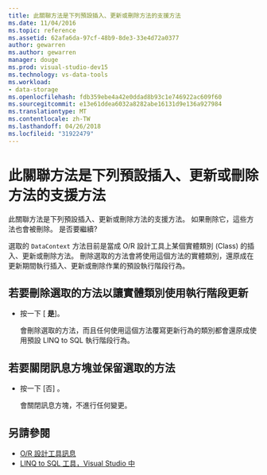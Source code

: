 ```yaml
---
title: 此關聯方法是下列預設插入、更新或刪除方法的支援方法
ms.date: 11/04/2016
ms.topic: reference
ms.assetid: 62afa6da-97cf-48b9-8de3-33e4d72a0377
author: gewarren
ms.author: gewarren
manager: douge
ms.prod: visual-studio-dev15
ms.technology: vs-data-tools
ms.workload:
- data-storage
ms.openlocfilehash: fdb359ebe4a42e0ddad8b93c1e746922ac609f60
ms.sourcegitcommit: e13e61ddea6032a8282abe16131d9e136a927984
ms.translationtype: MT
ms.contentlocale: zh-TW
ms.lasthandoff: 04/26/2018
ms.locfileid: "31922479"
---
```

# <a name="this-related-method-is-the-backing-method-for-the-following-default-insert-update-or-delete-methods"></a>此關聯方法是下列預設插入、更新或刪除方法的支援方法

此關聯方法是下列預設插入、更新或刪除方法的支援方法。 如果刪除它，這些方法也會被刪除。 是否要繼續?

選取的 `DataContext` 方法目前是當成 O/R 設計工具上某個實體類別 (Class) 的插入、更新或刪除方法。 刪除選取的方法會將使用這個方法的實體類別，還原成在更新期間執行插入、更新或刪除作業的預設執行階段行為。

## <a name="to-delete-the-selected-method-causing-the-entity-class-to-use-runtime-updates"></a>若要刪除選取的方法以讓實體類別使用執行階段更新

- 按一下 [ **是**]。

    會刪除選取的方法，而且任何使用這個方法覆寫更新行為的類別都會還原成使用預設 LINQ to SQL 執行階段行為。

## <a name="to-close-the-message-box-leaving-the-selected-method-unchanged"></a>若要關閉訊息方塊並保留選取的方法

- 按一下 [否] 。

    會關閉訊息方塊，不進行任何變更。

## <a name="see-also"></a>另請參閱

- [O/R 設計工具訊息](../data-tools/o-r-designer-messages.md)
- [LINQ to SQL 工具，Visual Studio 中](../data-tools/linq-to-sql-tools-in-visual-studio2.md)